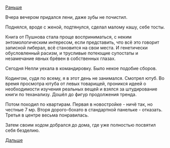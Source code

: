 [Раньше](2019.07.09.md)

Вчера вечером придался лени, даже зубы не почистил.

Поднялся, вроде с женой, подтянулся, сделал малому кашу, себе тосты.

Книга от Пушнова стала проще восприниматься, с неким энтомологическим интересом, если представить, что всё это говорит записной либерал, всё становится на свои места. И генетически обусловленный расизм, и трусливые потеющие супостаты и незамечание явных брёвен в собственных глазах.

Сегодня Нелли уехала в командировку. Было некое подобие сборов.

Кодингом, судя по всему, я в этот день не занимался. Смотрел ютуб.
Во время просмотра ютуба от левых товарищей, проникся идеей о необходимости изучения реальных вещей и взялся за штудирование книги по теханализу. Дошёл до фигур продолжения тренда.


Потом походил по квартирам.
Первая в новостройке - ничё так, но честные 7 мр. Вторя дорого-бохато в стандартной панельке - отказать. Третья в центре весьма понравилась.

Затем своим ходом добрался до дома, где уже полностью посвятил себя безделию.

[Дальше](2019.07.11.md)
